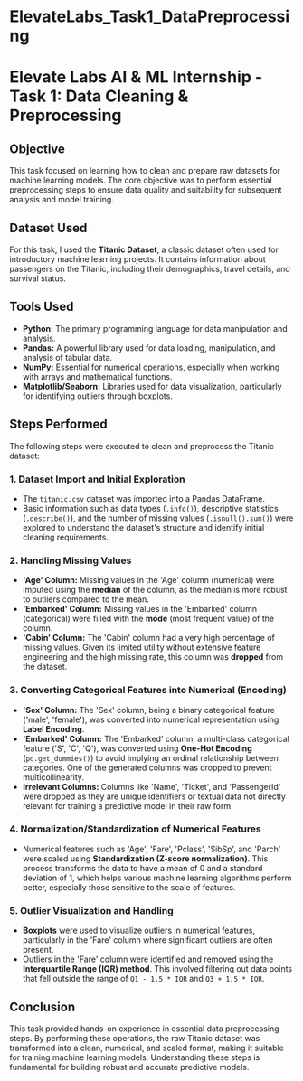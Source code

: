 # ElevateLabs_Task1_DataPreprocessing
# Elevate Labs AI & ML Internship - Task 1: Data Cleaning & Preprocessing

## Objective

This task focused on learning how to clean and prepare raw datasets for machine learning models. The core objective was to perform essential preprocessing steps to ensure data quality and suitability for subsequent analysis and model training.

## Dataset Used

For this task, I used the **Titanic Dataset**, a classic dataset often used for introductory machine learning projects. It contains information about passengers on the Titanic, including their demographics, travel details, and survival status.

## Tools Used

* **Python:** The primary programming language for data manipulation and analysis.
* **Pandas:** A powerful library used for data loading, manipulation, and analysis of tabular data.
* **NumPy:** Essential for numerical operations, especially when working with arrays and mathematical functions.
* **Matplotlib/Seaborn:** Libraries used for data visualization, particularly for identifying outliers through boxplots.

## Steps Performed

The following steps were executed to clean and preprocess the Titanic dataset:

### 1. Dataset Import and Initial Exploration

* The `titanic.csv` dataset was imported into a Pandas DataFrame.
* Basic information such as data types (`.info()`), descriptive statistics (`.describe()`), and the number of missing values (`.isnull().sum()`) were explored to understand the dataset's structure and identify initial cleaning requirements.

### 2. Handling Missing Values

* **'Age' Column:** Missing values in the 'Age' column (numerical) were imputed using the **median** of the column, as the median is more robust to outliers compared to the mean.
* **'Embarked' Column:** Missing values in the 'Embarked' column (categorical) were filled with the **mode** (most frequent value) of the column.
* **'Cabin' Column:** The 'Cabin' column had a very high percentage of missing values. Given its limited utility without extensive feature engineering and the high missing rate, this column was **dropped** from the dataset.

### 3. Converting Categorical Features into Numerical (Encoding)

* **'Sex' Column:** The 'Sex' column, being a binary categorical feature ('male', 'female'), was converted into numerical representation using **Label Encoding**.
* **'Embarked' Column:** The 'Embarked' column, a multi-class categorical feature ('S', 'C', 'Q'), was converted using **One-Hot Encoding** (`pd.get_dummies()`) to avoid implying an ordinal relationship between categories. One of the generated columns was dropped to prevent multicollinearity.
* **Irrelevant Columns:** Columns like 'Name', 'Ticket', and 'PassengerId' were dropped as they are unique identifiers or textual data not directly relevant for training a predictive model in their raw form.

### 4. Normalization/Standardization of Numerical Features

* Numerical features such as 'Age', 'Fare', 'Pclass', 'SibSp', and 'Parch' were scaled using **Standardization (Z-score normalization)**. This process transforms the data to have a mean of 0 and a standard deviation of 1, which helps various machine learning algorithms perform better, especially those sensitive to the scale of features.

### 5. Outlier Visualization and Handling

* **Boxplots** were used to visualize outliers in numerical features, particularly in the 'Fare' column where significant outliers are often present.
* Outliers in the 'Fare' column were identified and removed using the **Interquartile Range (IQR) method**. This involved filtering out data points that fell outside the range of `Q1 - 1.5 * IQR` and `Q3 + 1.5 * IQR`.

## Conclusion

This task provided hands-on experience in essential data preprocessing steps. By performing these operations, the raw Titanic dataset was transformed into a clean, numerical, and scaled format, making it suitable for training machine learning models. Understanding these steps is fundamental for building robust and accurate predictive models.
